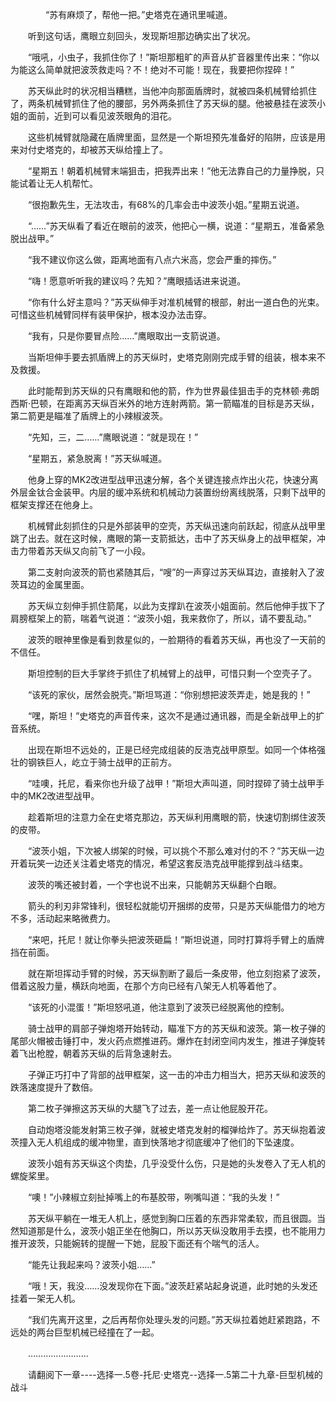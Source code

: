 <div class="read-content j_readContent" id="">
                <p>　　　　“苏有麻烦了，帮他一把。”史塔克在通讯里喊道。<p>　　听到这句话，鹰眼立刻回头，发现斯坦那边确实出了状况。<p>　　“哦吼，小虫子，我抓住你了！”斯坦那粗旷的声音从扩音器里传出来：“你以为能这么简单就把波茨救走吗？不！绝对不可能！现在，我要把你捏碎！”<p>　　苏天纵此时的状况相当糟糕，当他冲向那面盾牌时，就被四条机械臂给抓住了，两条机械臂抓住了他的腰部，另外两条抓住了苏天纵的腿。他被悬挂在波茨小姐的面前，近到可以看见波茨眼角的泪花。<p>　　这些机械臂就隐藏在盾牌里面，显然是一个斯坦预先准备好的陷阱，应该是用来对付史塔克的，却被苏天纵给撞上了。<p>　　“星期五！朝着机械臂末端狙击，把我弄出来！”他无法靠自己的力量挣脱，只能试着让无人机帮忙。<p>　　“很抱歉先生，无法攻击，有68%的几率会击中波茨小姐。”星期五说道。<p>　　“……”苏天纵看了看近在眼前的波茨，他把心一横，说道：“星期五，准备紧急脱出战甲。”<p>　　“我不建议你这么做，距离地面有八点六米高，您会严重的摔伤。”<p>　　“嗨！愿意听听我的建议吗？先知？”鹰眼插话进来说道。<p>　　“你有什么好主意吗？”苏天纵伸手对准机械臂的根部，射出一道白色的光束。可惜这些机械臂同样有装甲保护，根本没办法击穿。<p>　　“我有，只是你要冒点险……”鹰眼取出一支箭说道。<p>　　当斯坦伸手要去抓盾牌上的苏天纵时，史塔克刚刚完成手臂的组装，根本来不及救援。<p>　　此时能帮到苏天纵的只有鹰眼和他的箭，作为世界最佳狙击手的克林顿·弗朗西斯·巴顿，在距离苏天纵百米外的地方连射两箭。第一箭瞄准的目标是苏天纵，第二箭更是瞄准了盾牌上的小辣椒波茨。<p>　　“先知，三，二……”鹰眼说道：“就是现在！”<p>　　“星期五，紧急脱离！”苏天纵喊道。<p>　　他身上穿的MK2改进型战甲迅速分解，各个关键连接点炸出火花，快速分离外层金钛合金装甲。内层的缓冲系统和机械动力装置纷纷离线脱落，只剩下战甲的框架支撑还在他身上。<p>　　机械臂此刻抓住的只是外部装甲的空壳，苏天纵迅速向前跃起，彻底从战甲里跳了出去。就在这时候，鹰眼的第一支箭抵达，击中了苏天纵身上的战甲框架，冲击力带着苏天纵又向前飞了一小段。<p>　　第二支射向波茨的箭也紧随其后，“嗖”的一声穿过苏天纵耳边，直接射入了波茨耳边的金属里面。<p>　　苏天纵立刻伸手抓住箭尾，以此为支撑趴在波茨小姐面前。然后他伸手拔下了肩膀框架上的箭，喘着气说道：“波茨小姐，我来救你了，所以，请不要乱动。”<p>　　波茨的眼神里像是看到救星似的，一脸期待的看着苏天纵，再也没了一天前的不信任。<p>　　斯坦控制的巨大手掌终于抓住了机械臂上的战甲，可惜只剩一个空壳子了。<p>　　“该死的家伙，居然会脱壳。”斯坦骂道：“你别想把波茨弄走，她是我的！”<p>　　“嘿，斯坦！”史塔克的声音传来，这次不是通过通讯器，而是全新战甲上的扩音系统。<p>　　出现在斯坦不远处的，正是已经完成组装的反浩克战甲原型。如同一个体格强壮的钢铁巨人，屹立于骑士战甲的正前方。<p>　　“哇噢，托尼，看来你也升级了战甲！”斯坦大声叫道，同时捏碎了骑士战甲手中的MK2改进型战甲。<p>　　趁着斯坦的注意力全在史塔克那边，苏天纵利用鹰眼的箭，快速切割绑住波茨的皮带。<p>　　“波茨小姐，下次被人绑架的时候，可以挑个不那么难对付的不？”苏天纵一边开着玩笑一边还关注着史塔克的情况，希望这套反浩克战甲能撑到战斗结束。<p>　　波茨的嘴还被封着，一个字也说不出来，只能朝苏天纵翻个白眼。<p>　　箭头的利刃非常锋利，很轻松就能切开捆绑的皮带，只是苏天纵能借力的地方不多，活动起来略微费力。<p>　　“来吧，托尼！就让你拳头把波茨砸扁！”斯坦说道，同时打算将手臂上的盾牌挡在前面。<p>　　就在斯坦挥动手臂的时候，苏天纵割断了最后一条皮带，他立刻抱紧了波茨，借着这股力量，横跃向地面，在那个方向已经有八架无人机等着他了。<p>　　“该死的小混蛋！”斯坦怒吼道，他注意到了波茨已经脱离他的控制。<p>　　骑士战甲的肩部子弹炮塔开始转动，瞄准下方的苏天纵和波茨。第一枚子弹的尾部火帽被击锤打中，发火药点燃推进药。爆炸在封闭空间内发生，推进子弹旋转着飞出枪膛，朝着苏天纵的后背急速射去。<p>　　子弹正巧打中了背部的战甲框架，这一击的冲击力相当大，把苏天纵和波茨的跌落速度提升了数倍。<p>　　第二枚子弹擦这苏天纵的大腿飞了过去，差一点让他屁股开花。<p>　　自动炮塔没能发射第三枚子弹，就被史塔克发射的榴弹给炸了。苏天纵抱着波茨撞入无人机组成的缓冲物里，直到快落地才彻底缓冲了他们的下坠速度。<p>　　波茨小姐有苏天纵这个肉垫，几乎没受什么伤，只是她的头发卷入了无人机的螺旋桨里。<p>　　“噢！”小辣椒立刻扯掉嘴上的布基胶带，咧嘴叫道：“我的头发！”<p>　　苏天纵平躺在一堆无人机上，感觉到胸口压着的东西非常柔软，而且很圆。当然知道那是什么，波茨小姐正坐在他胸口，所以苏天纵没敢用手去摸，也不能用力推开波茨，只能婉转的提醒一下她，屁股下面还有个喘气的活人。<p>　　“能先让我起来吗？波茨小姐……”<p>　　“哦！天，我没……没发现你在下面。”波茨赶紧站起身说道，此时她的头发还挂着一架无人机。<p>　　“我们先离开这里，之后再帮你处理头发的问题。”苏天纵拉着她赶紧跑路，不远处的两台巨型机械已经撞在了一起。<p>　　……………………<p>　　请翻阅下一章----选择一.5卷-托尼·史塔克--选择一.5第二十九章-巨型机械的战斗<p> 
            </div>